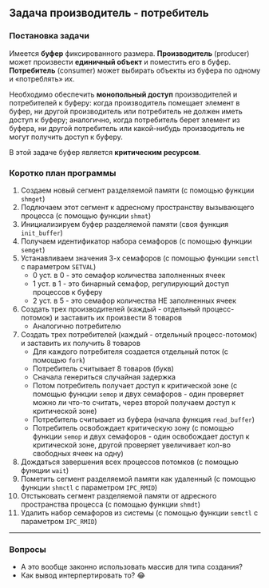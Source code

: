 

## Задача производитель - потребитель

### **Постановка задачи**

Имеется **буфер**  фиксированного размера. **Производитель** (producer) может произвести **единичный объект** и поместить его в буфер. **Потребитель** (consumer) может выбирать объекты из буфера по одному и «потреблять» их. 

Необходимо обеспечить **монопольный доступ** производителей и потребителей к буферу: когда производитель помещает элемент в буфер, ни другой производитель или потребитель не должен иметь доступ к буферу; аналогично, когда потребитель берет элемент из буфера, ни другой потребитель или какой-нибудь производитель не могут получить доступ к буферу. 

В этой задаче буфер является **критическим ресурсом**.


### **Коротко план программы**
1. Создаем новый сегмент разделяемой памяти (с помощью функции `shmget`)
2. Подлючаем этот сегмент к адресному пространству вызывающего процесса (с помощью функции `shmat`)
3. Инициализируем буфер разделяемой памяти (своя функция `init_buffer`)
4. Получаем идентификатор набора семафоров (с помощью функции `semget`)
5. Устанавливаем значения 3-х семафоров (с помощью функции `semctl` c параметром `SETVAL`)
    * 0 уст. в 0 - это семафор количества заполненных ячеек
    * 1 уст. в 1 - это бинарный семафор, регулирующий доступ процессов к буферу
    * 2 уст. в 5 - это семафор количества НЕ заполненных ячеек
6. Создать трех производителей (каждый - отдельный процесс-потомок) и заставить их произвести 8 товаров
    * Аналогично потребителю
7. Создать трех потребителей (каждый - отдельный процесс-потомок) и заставить их получить 8 товаров
    * Для каждого потребителя создается отдельный поток (с помощью `fork`)
    * Потребитель считывает 8 товаров (букв)
    * Сначала генериться случайная задержка 
    * Потом потребитель получает доступ к критической зоне (с помощью функции `semop` и двух семафоров - один проверяет можно ли что-то считать, через второй получаем доступ к критической зоне)
    * Потребитель считывает из буфера (начала функция `read_buffer`)
    * Потребитель освобождает критическую зону (с помощью функции `semop` и двух семафоров - один освобождает доступ к критической зоне, другой проверяет увеличивает кол-во свободных ячеек на одну)
8. Дождаться завершения всех процессов потомков (с помощью функции `wait`)
9. Пометить сегмент разделяемой памяти как удаленный (с помощью функции `shmctl` с параметром `IPC_RMID`)
10. Отстыковать сегмент разделяемой памяти от адресного пространства процесса (с помощью функции `shmdt`)
11. Удалить набор семафоров из системы (с помощью функции `semctl` с параметром `IPC_RMID`)

---

### **Вопросы**

* А это вообще законно использовать массив для типа создания? 
* Как вывод интерпертировать то? 😂